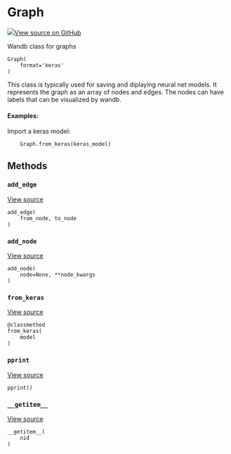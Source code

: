 # Graph



[![](https://www.tensorflow.org/images/GitHub-Mark-32px.png)View source on GitHub](https://www.github.com/wandb/client/tree/94c226afc4925535e6301c9bc9b9ee36061d99d4/wandb/data_types.py#L1217-L1377)




Wandb class for graphs

<pre><code>Graph(
    format=&#x27;keras&#x27;
)</code></pre>




This class is typically used for saving and diplaying neural net models.  It
represents the graph as an array of nodes and edges.  The nodes can have
labels that can be visualized by wandb.

#### Examples:

Import a keras model:
```
    Graph.from_keras(keras_model)
```



## Methods

<h3 id="add_edge"><code>add_edge</code></h3>

<a target="_blank" href="https://www.github.com/wandb/client/tree/94c226afc4925535e6301c9bc9b9ee36061d99d4/wandb/data_types.py#L1303-L1307">View source</a>

<pre><code>add_edge(
    from_node, to_node
)</code></pre>




<h3 id="add_node"><code>add_node</code></h3>

<a target="_blank" href="https://www.github.com/wandb/client/tree/94c226afc4925535e6301c9bc9b9ee36061d99d4/wandb/data_types.py#L1289-L1301">View source</a>

<pre><code>add_node(
    node=None, **node_kwargs
)</code></pre>




<h3 id="from_keras"><code>from_keras</code></h3>

<a target="_blank" href="https://www.github.com/wandb/client/tree/94c226afc4925535e6301c9bc9b9ee36061d99d4/wandb/data_types.py#L1309-L1338">View source</a>

<pre><code>@classmethod</code>
<code>from_keras(
    model
)</code></pre>




<h3 id="pprint"><code>pprint</code></h3>

<a target="_blank" href="https://www.github.com/wandb/client/tree/94c226afc4925535e6301c9bc9b9ee36061d99d4/wandb/data_types.py#L1283-L1287">View source</a>

<pre><code>pprint()</code></pre>




<h3 id="__getitem__"><code>__getitem__</code></h3>

<a target="_blank" href="https://www.github.com/wandb/client/tree/94c226afc4925535e6301c9bc9b9ee36061d99d4/wandb/data_types.py#L1280-L1281">View source</a>

<pre><code>__getitem__(
    nid
)</code></pre>






